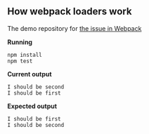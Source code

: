 ## How webpack loaders work

The demo repository for [the issue in Webpack](https://github.com/webpack/webpack/issues/7576)

**Running**

```
npm install
npm test
```

**Current output**

```
I should be second
I should be first
```

**Expected output**

```
I should be first
I should be second 
```
